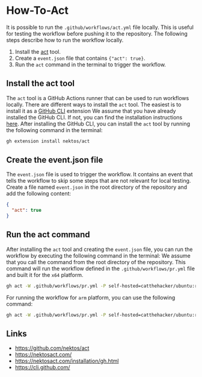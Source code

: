 # How-To-Act
It is possible to run the `.github/workflows/act.yml` file locally. 
This is useful for testing the workflow before pushing it to the repository.
The following steps describe how to run the workflow locally.

1. Install the [act](https://github.com/nektos/act) tool.
2. Create a `event.json` file that contains `{"act": true}`.
3. Run the `act` command in the terminal to trigger the workflow.


## Install the act tool
The `act` tool is a GitHub Actions runner that can be used to run workflows locally.
There are different ways to install the `act` tool. The easiest is to install it as a [GitHub CLI](https://cli.github.com/) extension
We assume that you have already installed the GitHub CLI. If not, you can find the installation instructions [here](https://github.com/cli/cli#installation).
After installing the GitHub CLI, you can install the `act` tool by running the following command in the terminal:
```bash
gh extension install nektos/act
```

## Create the event.json file
The `event.json` file is used to trigger the workflow. It contains an event that tells the workflow to skip some steps that are not relevant for local testing.
Create a file named `event.json` in the root directory of the repository and add the following content:
```json
{
  "act": true
}
```

## Run the act command
After installing the `act` tool and creating the `event.json` file, you can run the workflow by executing the following command in the terminal:
We assume that you call the command from the root directory of the repository.
This command will run the workflow defined in the `.github/workflows/pr.yml` file and built it for the `x64` platform.
```bash
gh act -W .github/workflows/pr.yml -P self-hosted=catthehacker/ubuntu:runner-latest  --matrix platform:x64 -e event.json
```
For running the workflow for `arm` platform, you can use the following command:
```bash
gh act -W .github/workflows/pr.yml -P self-hosted=catthehacker/ubuntu:runner-latest  --matrix platform:arm64 -e event.json
```


## Links
- https://github.com/nektos/act
- https://nektosact.com/
- https://nektosact.com/installation/gh.html
- https://cli.github.com/